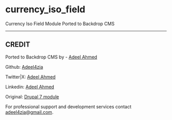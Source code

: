 # currency_iso_field
Currency Iso Field Module Ported to Backdrop CMS


-----------------------------------------------------------------------------
CREDIT
-----------------------------------------------------------------------------
Ported to Backdrop CMS by - [Adeel Ahmed](https://github.com/adeel4zia)

Github:   [Adeel4zia](https://github.com/adeel4zia)

Twitter|X: [Adeel Ahmed](https://x.com/adeel4zia)

Linkedin:  [Adeel Ahmed](https://www.linkedin.com/in/adeel4zia)

Original:  [Drupal 7 module](https://www.drupal.org/project/currency_iso_field)
 
For professional support and development services contact adeel4zia@gmail.com.
